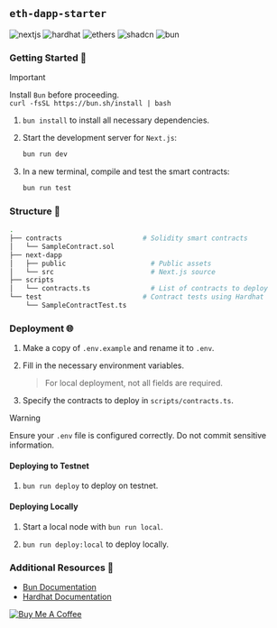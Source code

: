 ## `eth-dapp-starter`

![nextjs][nextjs] ![hardhat][hardhat] ![ethers][ethers] ![shadcn][shadcn] ![bun][bun]

### Getting Started 🚀

> [!IMPORTANT]
> Install `Bun` before proceeding. <br> `curl -fsSL https://bun.sh/install | bash`

1. `bun install` to install all necessary dependencies.

2. Start the development server for `Next.js`:

   ```bash
   bun run dev
   ```

3. In a new terminal, compile and test the smart contracts:
   ```bash
   bun run test
   ```

### Structure 🌴

```bash
.
├── contracts                    # Solidity smart contracts
│   └── SampleContract.sol
├── next-dapp
│   ├── public                     # Public assets
│   └── src                        # Next.js source
├── scripts
│   └── contracts.ts               # List of contracts to deploy
└── test                         # Contract tests using Hardhat
    └── SampleContractTest.ts
```

### Deployment 🌐

1. Make a copy of `.env.example` and rename it to `.env`.

2. Fill in the necessary environment variables.

   > For local deployment, not all fields are required.

3. Specify the contracts to deploy in `scripts/contracts.ts`.

> [!WARNING]
> Ensure your `.env` file is configured correctly. Do not commit sensitive information.

#### Deploying to Testnet

1. `bun run deploy` to deploy on testnet.

#### Deploying Locally

1. Start a local node with `bun run local`.

2. `bun run deploy:local` to deploy locally.

### Additional Resources 📃

- [Bun Documentation](https://bun.sh/docs)
- [Hardhat Documentation](https://hardhat.org/getting-started/)

[![Buy Me A Coffee][coffee]](https://buymeacoffee.com/eesuhn)

<!-- Badges -->

[nextjs]: https://img.shields.io/badge/Next.js-000000?style=for-the-badge&logo=next.js&logoColor=white
[hardhat]: https://img.shields.io/badge/Hardhat-f0d614?style=for-the-badge&logo=hardhat&logoColor=white
[ethers]: https://img.shields.io/badge/ethers.js-6651FF?style=for-the-badge&logo=ethereum&logoColor=white
[shadcn]: https://img.shields.io/badge/shadcn/ui-000000?style=for-the-badge&logo=shadcn/ui&logoColor=white
[bun]: https://img.shields.io/badge/Bun-000?logo=bun&logoColor=fff&style=for-the-badge
[coffee]: https://img.shields.io/badge/Buy%20Me%20A%20Coffee-FF813F?style=for-the-badge&logo=buy-me-a-coffee&logoColor=white
